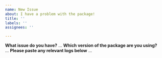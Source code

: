 ```yaml
---
name: New Issue
about: I have a problem with the package!
title: ''
labels: ''
assignees: ''

---
```


**What issue do you have?**
...
**Which version of the package are you using?**
...
**Please paste any relevant logs below**
...
